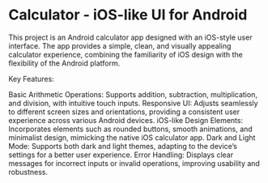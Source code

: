 # Calculator - iOS-like UI for Android

This project is an Android calculator app designed with an iOS-style user interface. The app provides a simple, clean, and visually appealing calculator experience, combining the familiarity of iOS design with the flexibility of the Android platform.

Key Features:

Basic Arithmetic Operations: Supports addition, subtraction, multiplication, and division, with intuitive touch inputs.
Responsive UI: Adjusts seamlessly to different screen sizes and orientations, providing a consistent user experience across various Android devices.
iOS-like Design Elements: Incorporates elements such as rounded buttons, smooth animations, and minimalist design, mimicking the native iOS calculator app.
Dark and Light Mode: Supports both dark and light themes, adapting to the device’s settings for a better user experience.
Error Handling: Displays clear messages for incorrect inputs or invalid operations, improving usability and robustness.
